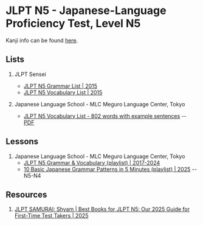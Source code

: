 # JLPT N5 - Japanese-Language Proficiency Test, Level N5

Kanji info can be found [here](Kanji.md).


## Lists

1. JLPT Sensei
   - [JLPT N5 Grammar List | 2015](https://jlptsensei.com/jlpt-n5-grammar-list/)
   - [JLPT N5 Vocabulary List | 2015](https://jlptsensei.com/jlpt-n5-vocabulary-list/)

1. Japanese Language School - MLC Meguro Language Center, Tokyo
   - [JLPT N5 Vocabulary List - 802 words with example sentences](https://www.mlcjapanese.co.jp/n5_04_01.html) --
     [PDF](https://www.mlcjapanese.co.jp/Download/Vocabulary_of_JLPT_N5.pdf)


## Lessons

1. Japanese Language School - MLC Meguro Language Center, Tokyo
   - [JLPT N5 Grammar & Vocabulary (playlist) | 2017-2024](https://www.youtube.com/playlist?list=PLx2HM-ubAFNDzSYk3FSRMGZcp6S7Xldcu)
   - [10 Basic Japanese Grammar Patterns in 5 Minutes (playlist) | 2025](https://www.youtube.com/playlist?list=PLx2HM-ubAFNA45N0tS4c-PBLEgBjFHiY2) -- N5-N4


## Resources

1. [JLPT SAMURAI: Shyam | Best Books for JLPT N5: Our 2025 Guide for First-Time Test Takers | 2025](https://jlptsamurai.com/2025/07/26/best-books-for-jlpt-n5-our-2025-guide-for-first-time-test-takers/)

